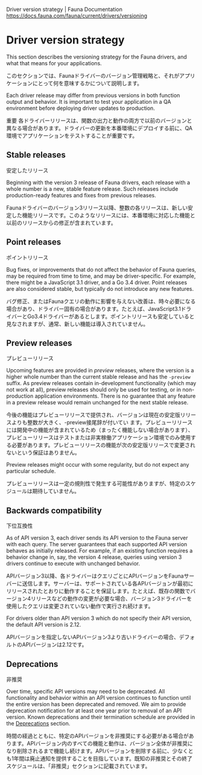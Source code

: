 Driver version strategy | Fauna Documentation
https://docs.fauna.com/fauna/current/drivers/versioning

# Driver version strategy

This section describes the versioning strategy for the Fauna drivers, and what that means for your applications.

このセクションでは、Faunaドライバーのバージョン管理戦略と、それがアプリケーションにとって何を意味するかについて説明します。

Each driver release may differ from previous versions in both function output and behavior. It is important to test your application in a QA environment before deploying driver updates to production.

重要
各ドライバーリリースは、関数の出力と動作の両方で以前のバージョンと異なる場合があります。ドライバーの更新を本番環境にデプロイする前に、QA環境でアプリケーションをテストすることが重要です。

## [](#stable-releases)Stable releases

安定したリリース

Beginning with the version 3 release of Fauna drivers, each release with a whole number is a new, stable feature release. Such releases include production-ready features and fixes from previous releases.

Faunaドライバーのバージョン3リリース以降、整数の各リリースは、新しい安定した機能リリースです。このようなリリースには、本番環境に対応した機能と以前のリリースからの修正が含まれています。

## [](#point-releases)Point releases

ポイントリリース

Bug fixes, or improvements that do not affect the behavior of Fauna queries, may be required from time to time, and may be driver-specific. For example, there might be a JavaScript 3.1 driver, and a Go 3.4 driver. Point releases are also considered stable, but typically do not introduce any new features.

バグ修正、またはFaunaクエリの動作に影響を与えない改善は、時々必要になる場合があり、ドライバー固有の場合があります。たとえば、JavaScript3.1ドライバーとGo3.4ドライバーがあるとします。ポイントリリースも安定していると見なされますが、通常、新しい機能は導入されていません。

## [](#preview-releases)Preview releases

プレビューリリース

Upcoming features are provided in _preview_ releases, where the version is a higher whole number than the current stable release and has the `-preview` suffix. As preview releases contain in-development functionality (which may not work at all), preview releases should only be used for testing, or in non-production application environments. There is no guarantee that any feature in a preview release would remain unchanged for the next stable release.

今後の機能はプレビューリリースで提供され、バージョンは現在の安定版リリースよりも整数が大きく、-preview接尾辞が付いてい ます。プレビューリリースには開発中の機能が含まれているため（まったく機能しない場合があります）、プレビューリリースはテストまたは非実稼働アプリケーション環境でのみ使用する必要があります。プレビューリリースの機能が次の安定版リリースで変更されないという保証はありません。

Preview releases might occur with some regularity, but do not expect any particular schedule.

プレビューリリースは一定の規則性で発生する可能性がありますが、特定のスケジュールは期待していません。

## [](#backwards-compatibility)Backwards compatibility

下位互換性

As of API version 3, each driver sends its API version to the Fauna server with each query. The server guarantees that each supported API version behaves as initially released. For example, if an existing function requires a behavior change in, say, the version 4 release, queries using version 3 drivers continue to execute with unchanged behavior.

APIバージョン3以降、各ドライバーはクエリごとにAPIバージョンをFaunaサーバーに送信します。サーバーは、サポートされている各APIバージョンが最初にリリースされたとおりに動作することを保証します。たとえば、既存の関数でバージョン4リリースなどの動作の変更が必要な場合、バージョン3ドライバーを使用したクエリは変更されていない動作で実行され続けます。

For drivers older than API version 3 which do not specify their API version, the default API version is 2.12.

APIバージョンを指定しないAPIバージョン3より古いドライバーの場合、デフォルトのAPIバージョンは2.12です。

## [](#deprecations)Deprecations

非推奨

Over time, specific API versions may need to be deprecated. All functionality and behavior within an API version continues to function until the entire version has been deprecated and removed. We aim to provide deprecation notification for at least one year prior to removal of an API version. Known deprecations and their termination schedule are provided in the [Deprecations](https://docs.fauna.com/fauna/current/api/fql/deprecations) section.

時間の経過とともに、特定のAPIバージョンを非推奨にする必要がある場合があります。APIバージョン内のすべての機能と動作は、バージョン全体が非推奨になり削除されるまで機能し続けます。APIバージョンを削除する前に、少なくとも1年間は廃止通知を提供することを目指しています。既知の非推奨とその終了スケジュールは、「非推奨」セクションに記載されています。

